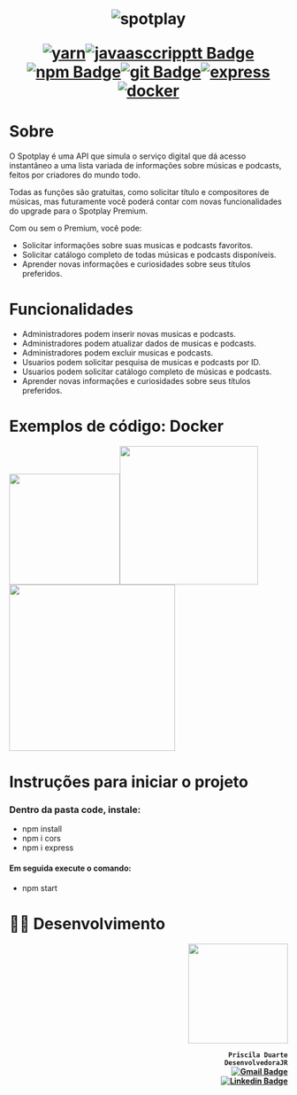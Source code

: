 <h1 align="center">  

![spotplay](https://user-images.githubusercontent.com/49458473/143304353-bb855219-09c0-4aeb-973a-050b0ef1d99a.png)

[![yarn](https://img.shields.io/badge/Yarn-2C8EBB?style=for-the-badge&logo=yarn&logoColor=white&link=https://github.com/prisciladuarte)](https://github.com/prisciladuarte)[![javaasccripptt Badge](https://img.shields.io/badge/JavaScript-323330?style=for-the-badge&logo=javascript&logoColor=F7DF1E&link=https://github.com/prisciladuarte)](https://github.com/prisciladuarte)[![npm Badge](https://img.shields.io/badge/npm-CB3837?style=for-the-badge&logo=npm&logoColor=white&link=https://github.com/prisciladuarte)](https://github.com/prisciladuarte)[![git Badge](https://img.shields.io/badge/Git-F05032?style=for-the-badge&logo=git&logoColor=white&link=https://github.com/prisciladuarte)](https://github.com/prisciladuarte)[![express](https://img.shields.io/badge/Express.js-404D59?style=for-the-badge&link=https://github.com/prisciladuarte)](https://github.com/prisciladuarte)[![docker](https://img.shields.io/badge/Docker-2CA5E0?style=for-the-badge&logo=docker&logoColor=white&link=https://github.com/prisciladuarte)](https://github.com/prisciladuarte)


</h1>

<h1>Sobre </h1>

O Spotplay é uma API que simula o serviço digital que dá acesso instantâneo a uma lista variada de informações sobre músicas e podcasts, feitos por criadores do mundo todo.

Todas as funções são gratuitas, como solicitar título e compositores de músicas, mas futuramente você poderá contar com novas funcionalidades do upgrade para o Spotplay Premium.

Com ou sem o Premium, você pode:

* Solicitar informações sobre suas musicas e podcasts favoritos.
* Solicitar catálogo completo de todas músicas e podcasts disponíveis.
* Aprender novas informações e curiosidades sobre seus títulos preferidos.

<h1>Funcionalidades </h1>

* Administradores podem inserir novas musicas e podcasts.
* Administradores podem atualizar dados de musicas e podcasts.
* Administradores podem excluir musicas e podcasts.
* Usuarios podem solicitar pesquisa de musicas e podcasts por ID.
* Usuarios podem solicitar catálogo completo de músicas e podcasts.
* Aprender novas informações e curiosidades sobre seus títulos preferidos.

 
 </h4>
 
 <h1> Exemplos de código: Docker </h1>
 
<img src="https://user-images.githubusercontent.com/49458473/153309245-1750b1c2-47f9-4e7b-bac3-d6ef84761296.png" width="200"><img src="https://user-images.githubusercontent.com/49458473/153309876-823b51f9-af7a-4df6-a454-0b1c5ad020ec.png" width="250"><img src="https://user-images.githubusercontent.com/49458473/153310474-e903e3d2-c71f-4a73-9ab7-1e4e7c2d9970.png" width="300">

<h1> Instruções para iniciar o projeto</h1>

<h3> Dentro da pasta code, instale: </h3>

 * npm install
 * npm i cors
 * npm i express

<h4> Em seguida execute o comando: </h4>

* npm start

 <h1>👩‍💻 Desenvolvimento </h1>
 
 <h4 align="right" > 
 <img src="https://user-images.githubusercontent.com/49458473/143021575-da019336-5347-4309-8b47-eeead2b624a6.png" width="180">

 ```Priscila Duarte``` <br>
 ```DesenvolvedoraJR```  <br>
[![Gmail Badge](https://img.shields.io/badge/-duartecostap@gmail.com-c14438?style=flat-square&logo=Gmail&logoColor=white&link=mailto:duartecostap@gmail.com)](mailto:duartecostap@gmail.com) <br>
 [![Linkedin Badge](https://img.shields.io/badge/-LinkedIn-blue?style=flat-square&logo=Linkedin&logoColor=white&link=https://https://www.linkedin.com/in/prisciladuarte1993/)](https://www.linkedin.com/in/prisciladuarte1993/)
